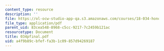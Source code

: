 ```yaml
---
content_type: resource
description: ''
file: https://ol-ocw-studio-app-qa.s3.amazonaws.com/courses/18-034-honors-differential-equations-spring-2004/a4f9b89cbfeffa3b1c09857d94269187_034pfinal.pdf
file_type: application/pdf
parent_uid: 83cea548-8968-c5cc-9217-7c2459b121ac
resourcetype: Document
title: 034pfinal.pdf
uid: a4f9b89c-bfef-fa3b-1c09-857d94269187
---
```

